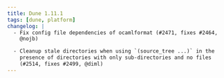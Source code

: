 ```yaml
---
title: Dune 1.11.1
tags: [dune, platform]
changelog: |
  - Fix config file dependencies of ocamlformat (#2471, fixes #2464,
    @nojb)

  - Cleanup stale directories when using `(source_tree ...)` in the
    presence of directories with only sub-directories and no files
    (#2514, fixes #2499, @diml)
---
```

